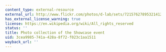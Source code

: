 ```yaml
---
content_type: external-resource
external_url: http://www.flickr.com/photos/d-lab/sets/72157627895321412/
has_external_license_warning: true
license: https://en.wikipedia.org/wiki/All_rights_reserved
status: ''
title: Photo collection of the Showcase event
uid: 3cea9985-741a-428a-8f72-f023c1aa1511
wayback_url: ''
---
```

